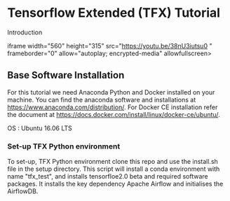 # Tensorflow Extended (TFX) Tutorial
Introduction 


iframe width="560" height="315" src="https://youtu.be/38nU3iutsu0 " frameborder="0" allow="autoplay; encrypted-media" allowfullscreen></iframe>

## Base Software Installation
For this tutorial we need Anaconda Python and Docker installed on your machine. You can find the anaconda software and installations at https://www.anaconda.com/distribution/. For Docker CE installation refer the document at https://docs.docker.com/install/linux/docker-ce/ubuntu/. 

OS : Ubuntu 16.06 LTS

### Set-up TFX Python environment

To set-up, TFX Python environment clone this repo and use the install.sh file in the setup directory. 
This script will install a conda environment with name "tfx_test", and installs tensorfloe2.0 beta and required software packages. It installs the key dependency Apache Airflow and initialises the AirflowDB.
